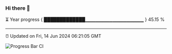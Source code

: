 ### Hi there 👋

⏳ Year progress { █████████████▁▁▁▁▁▁▁▁▁▁▁▁▁▁▁▁▁ } 45.15 %

---

⏰ Updated on Fri, 14 Jun 2024 06:21:05 GMT

![Progress Bar CI](https://github.com/liununu/liununu/workflows/Progress%20Bar%20CI/badge.svg)
